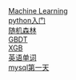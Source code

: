 <a href="DecisionTree.pdf">
Machine Learning
<br>
</a>

<a href="python.pdf">
python入门
<br>
</a>

<a href="Random_forest.html">
随机森林
<br>
</a>

<a href="GBDT.html">
GBDT
<br>
</a>

<a href="XGB.html">
XGB
<br>
</a>


<a href="records.txt">
英语单词
<br>
</a>

<a href="mysql/day1.html">
mysql第一天
<br>
</a>